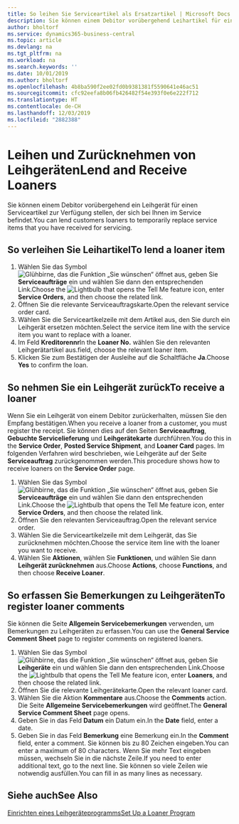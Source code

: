 ```yaml
---
title: So leihen Sie Serviceartikel als Ersatzartikel | Microsoft Docs
description: Sie können einem Debitor vorübergehend Leihartikel für einen Serviceartikel zur Verfügung stellen, der sich bei Ihnen im Service befindet.
author: bholtorf
ms.service: dynamics365-business-central
ms.topic: article
ms.devlang: na
ms.tgt_pltfrm: na
ms.workload: na
ms.search.keywords: ''
ms.date: 10/01/2019
ms.author: bholtorf
ms.openlocfilehash: 4b8ba590f2ee02fd0b9381381f5590641e46ac51
ms.sourcegitcommit: cfc92eefa8b06fb426482f54e393f0e6e222f712
ms.translationtype: HT
ms.contentlocale: de-CH
ms.lasthandoff: 12/03/2019
ms.locfileid: "2882388"
---
```

# <a name="lend-and-receive-loaners"></a><span data-ttu-id="dc333-103">Leihen und Zurücknehmen von Leihgeräten</span><span class="sxs-lookup"><span data-stu-id="dc333-103">Lend and Receive Loaners</span></span>
<span data-ttu-id="dc333-104">Sie können einem Debitor vorübergehend ein Leihgerät für einen Serviceartikel zur Verfügung stellen, der sich bei Ihnen im Service befindet.</span><span class="sxs-lookup"><span data-stu-id="dc333-104">You can lend customers loaners to temporarily replace service items that you have received for servicing.</span></span>  
  
## <a name="to-lend-a-loaner-item"></a><span data-ttu-id="dc333-105">So verleihen Sie Leihartikel</span><span class="sxs-lookup"><span data-stu-id="dc333-105">To lend a loaner item</span></span>    
1. <span data-ttu-id="dc333-106">Wählen Sie das Symbol ![Glühbirne, das die Funktion „Sie wünschen“ öffnet](media/ui-search/search_small.png "Tell Me-Funktion") aus, geben Sie **Serviceaufträge** ein und wählen Sie dann den entsprechenden Link.</span><span class="sxs-lookup"><span data-stu-id="dc333-106">Choose the ![Lightbulb that opens the Tell Me feature](media/ui-search/search_small.png "Tell me what you want to do") icon, enter **Service Orders**, and then choose the related link.</span></span>  
2. <span data-ttu-id="dc333-107">Öffnen Sie die relevante Serviceauftragskarte.</span><span class="sxs-lookup"><span data-stu-id="dc333-107">Open the relevant service order card.</span></span>  
3. <span data-ttu-id="dc333-108">Wählen Sie die Serviceartikelzeile mit dem Artikel aus, den Sie durch ein Leihgerät ersetzen möchten.</span><span class="sxs-lookup"><span data-stu-id="dc333-108">Select the service item line with the service item you want to replace with a loaner.</span></span>  
4. <span data-ttu-id="dc333-109">Im Feld **Kreditorennr**</span><span class="sxs-lookup"><span data-stu-id="dc333-109">In the **Loaner No.**</span></span> <span data-ttu-id="dc333-110">wählen Sie den relevanten Leihgerätartikel aus.</span><span class="sxs-lookup"><span data-stu-id="dc333-110">field, choose the relevant loaner item.</span></span>  
5. <span data-ttu-id="dc333-111">Klicken Sie zum Bestätigen der Ausleihe auf die Schaltfläche **Ja**.</span><span class="sxs-lookup"><span data-stu-id="dc333-111">Choose **Yes** to confirm the loan.</span></span>  

## <a name="to-receive-a-loaner"></a><span data-ttu-id="dc333-112">So nehmen Sie ein Leihgerät zurück</span><span class="sxs-lookup"><span data-stu-id="dc333-112">To receive a loaner</span></span>  
<span data-ttu-id="dc333-113">Wenn Sie ein Leihgerät von einem Debitor zurückerhalten, müssen Sie den Empfang bestätigen.</span><span class="sxs-lookup"><span data-stu-id="dc333-113">When you receive a loaner from a customer, you must register the receipt.</span></span> <span data-ttu-id="dc333-114">Sie können dies auf den Seiten **Serviceauftrag**, **Gebuchte Servicelieferung** und **Leihgerätekarte** durchführen.</span><span class="sxs-lookup"><span data-stu-id="dc333-114">You do this in the **Service Order**, **Posted Service Shipment**, and **Loaner Card** pages.</span></span> <span data-ttu-id="dc333-115">Im folgenden Verfahren wird beschrieben, wie Leihgeräte auf der Seite **Serviceauftrag** zurückgenommen werden.</span><span class="sxs-lookup"><span data-stu-id="dc333-115">This procedure shows how to receive loaners on the **Service Order** page.</span></span>  
  
1. <span data-ttu-id="dc333-116">Wählen Sie das Symbol ![Glühbirne, das die Funktion „Sie wünschen“ öffnet](media/ui-search/search_small.png "Tell Me-Funktion") aus, geben Sie **Serviceaufträge** ein und wählen Sie dann den entsprechenden Link.</span><span class="sxs-lookup"><span data-stu-id="dc333-116">Choose the ![Lightbulb that opens the Tell Me feature](media/ui-search/search_small.png "Tell me what you want to do") icon, enter **Service Orders**, and then choose the related link.</span></span>  
2. <span data-ttu-id="dc333-117">Öffnen Sie den relevanten Serviceauftrag.</span><span class="sxs-lookup"><span data-stu-id="dc333-117">Open the relevant service order.</span></span>  
3. <span data-ttu-id="dc333-118">Wählen Sie die Serviceartikelzeile mit dem Leihgerät, das Sie zurücknehmen möchten.</span><span class="sxs-lookup"><span data-stu-id="dc333-118">Choose the service item line with the loaner you want to receive.</span></span>  
4. <span data-ttu-id="dc333-119">Wählen Sie **Aktionen**, wählen Sie **Funktionen**, und wählen Sie dann **Leihgerät zurücknehmen** aus.</span><span class="sxs-lookup"><span data-stu-id="dc333-119">Choose **Actions**, choose **Functions**, and then choose **Receive Loaner**.</span></span>  

## <a name="to-register-loaner-comments"></a><span data-ttu-id="dc333-120">So erfassen Sie Bemerkungen zu Leihgeräten</span><span class="sxs-lookup"><span data-stu-id="dc333-120">To register loaner comments</span></span>  
<span data-ttu-id="dc333-121">Sie können die Seite **Allgemein Servicebemerkungen** verwenden, um Bemerkungen zu Leihgeräten zu erfassen.</span><span class="sxs-lookup"><span data-stu-id="dc333-121">You can use the **General Service Comment Sheet** page to register comments on registered loaners.</span></span>  
  
1. <span data-ttu-id="dc333-122">Wählen Sie das Symbol ![Glühbirne, das die Funktion „Sie wünschen“ öffnet](media/ui-search/search_small.png "Tell Me-Funktion") aus, geben Sie **Leihgeräte** ein und wählen Sie dann den entsprechenden Link.</span><span class="sxs-lookup"><span data-stu-id="dc333-122">Choose the ![Lightbulb that opens the Tell Me feature](media/ui-search/search_small.png "Tell me what you want to do") icon, enter **Loaners**, and then choose the related link.</span></span>  
2. <span data-ttu-id="dc333-123">Öffnen Sie die relevante Leihgerätekarte.</span><span class="sxs-lookup"><span data-stu-id="dc333-123">Open the relevant loaner card.</span></span>  
3. <span data-ttu-id="dc333-124">Wählen Sie die Aktion **Kommentare** aus.</span><span class="sxs-lookup"><span data-stu-id="dc333-124">Choose the **Comments** action.</span></span> <span data-ttu-id="dc333-125">Die Seite **Allgemeine Servicebemerkungen** wird geöffnet.</span><span class="sxs-lookup"><span data-stu-id="dc333-125">The **General Service Comment Sheet** page opens.</span></span>  
4. <span data-ttu-id="dc333-126">Geben Sie in das Feld **Datum** ein Datum ein.</span><span class="sxs-lookup"><span data-stu-id="dc333-126">In the **Date** field, enter a date.</span></span>  
5. <span data-ttu-id="dc333-127">Geben Sie in das Feld **Bemerkung** eine Bemerkung ein.</span><span class="sxs-lookup"><span data-stu-id="dc333-127">In the **Comment** field, enter a comment.</span></span> <span data-ttu-id="dc333-128">Sie können bis zu 80 Zeichen eingeben.</span><span class="sxs-lookup"><span data-stu-id="dc333-128">You can enter a maximum of 80 characters.</span></span> <span data-ttu-id="dc333-129">Wenn Sie mehr Text eingeben müssen, wechseln Sie in die nächste Zeile.</span><span class="sxs-lookup"><span data-stu-id="dc333-129">If you need to enter additional text, go to the next line.</span></span> <span data-ttu-id="dc333-130">Sie können so viele Zeilen wie notwendig ausfüllen.</span><span class="sxs-lookup"><span data-stu-id="dc333-130">You can fill in as many lines as necessary.</span></span>  
  
## <a name="see-also"></a><span data-ttu-id="dc333-131">Siehe auch</span><span class="sxs-lookup"><span data-stu-id="dc333-131">See Also</span></span>  
[<span data-ttu-id="dc333-132">Einrichten eines Leihgeräteprogramms</span><span class="sxs-lookup"><span data-stu-id="dc333-132">Set Up a Loaner Program</span></span>](service-how-setup-loaner-program.md)   
